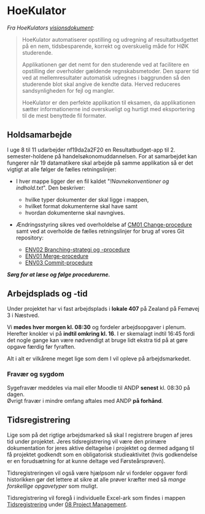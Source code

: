 # HoeKulator
*Fra HoeKulators [visionsdokument](https://github.com/zealand-andp/HoeKulator/blob/master/02%20Requirements%20%26%20Analysis/Vision%20for%20Hoekulator.docx):*
> HoeKulator automatiserer opstilling og udregning af resultatbudgettet på en nem, tidsbesparende, korrekt og overskuelig måde for HØK studerende.
> 
> Applikationen gør det nemt for den studerende ved at facilitere en opstilling der overholder gældende regnskabsmetoder. Den sparer tid ved at mellemresultater automatisk udregnes i baggrunden så den studerende blot skal angive de kendte data. Herved reduceres sandsynligheden for fejl og mangler.
> 
> HoeKulator er den perfekte applikation til eksamen, da applikationen sætter informationerne ind overskueligt og hurtigt med eksportering til de mest benyttede fil formater.

## Holdsamarbejde <a name="Contributing"></a>
I uge 8 til 11 udarbejder nf19da2a2F20 en Resultatbudget-app til 2. semester-holdene på handelsøkonomuddannelsen. For at samarbejdet kan fungerer når 19 datamatikere skal arbejde på samme applikation så er det vigtigt at alle følger de fælles retningslinjer: 

* I hver mappe ligger der en fil kaldet "*!Navnekonventioner og indhold.txt*". Den beskriver: 
  * hvilke typer dokumenter der skal ligge i mappen, 
  * hvilket format dokumenterne skal have samt 
  * hvordan dokumenterne skal navngives.

* Ændringsstyring sikres ved overholdelse af [CM01 Change-procedure](https://github.com/zealand-andp/HoeKulator/blob/master/07%20Configuration%20%26%20Change%20Management/CM01%20Change-procedure.md) samt ved at overholde de fælles retningslinjer for brug af vores Git repository:
  * [ENV02 Branching-strategi og -procedure](https://github.com/zealand-andp/HoeKulator/blob/master/09%20Environment/ENV02%20Branching-strategi%20og%20-procedure.md)
  * [ENV01 Merge-procedure](https://github.com/zealand-andp/HoeKulator/blob/master/09%20Environment/ENV01%20Merge-procedure.md)
  * [ENV03 Commit-procedure](https://github.com/zealand-andp/HoeKulator/blob/master/09%20Environment/ENV03%20Commit-procedure.md)

***Sørg for at læse og følge procedurerne.***

## Arbejdsplads og -tid
Under projektet har vi fast arbejdsplads i **lokale 407** på Zealand på Femøvej 3 i Næstved. 

Vi **mødes hver morgen kl. 08:30** og fordeler arbejdsopgaver i plenum. Herefter knokler vi på **indtil omkring kl. 16**. I er skemalagt indtil 16:45 fordi det nogle gange kan være nødvendigt at bruge lidt ekstra tid på at gøre opgave færdig før fyraften.

Alt i alt er vilkårene meget lige som dem I vil opleve på arbejdsmarkedet.

### Fravær og sygdom
Sygefravær meddeles via mail eller Moodle til ANDP **senest** kl. 08:30 på dagen. <br>
Øvrigt fravær i mindre omfang aftales med ANDP **på forhånd**.

## Tidsregistrering
Lige som på det rigtige arbejdsmarked så skal I registrere brugen af jeres tid under projektet. Jeres tidsregistrering vil være den primære dokumentation for jeres aktive deltagelse i projektet og dermed adgang til få projektet godkendt som en obligatorisk studieaktivitet (hvis godkendelse er en forudsætning for at kunne deltage ved Førsteårsprøven).

Tidsregistreringen vil også være hjælpsom når vi fordeler opgaver fordi historikken gør det lettere at sikre at alle prøver kræfter med så *mange forskellige opgavetyper* som muligt.

Tidsregistrering vil foregå i individuelle Excel-ark som findes i mappen [Tidsregistrering](https://github.com/zealand-andp/HoeKulator/tree/master/08%20Project%20Management/Tidsregistrering) under [08 Project Management](https://github.com/zealand-andp/HoeKulator/tree/master/08%20Project%20Management).
